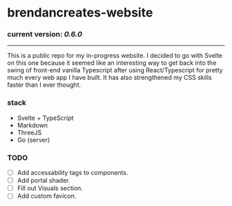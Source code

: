 # brendancreates-website

### current version: **_0.6.0_**

---

This is a public repo for my in-progress website.
I decided to go with Svelte on this one because it seemed like an interesting way to get back into the swing of front-end vanilla Typescript
after using React/Typescript for pretty much every web app I have built.
It has also strengthened my CSS skills faster than I ever thought.

### stack

- Svelte + TypeScript
- Markdown
- ThreeJS
- Go (server)

### TODO

- [ ] Add accessability tags to components.
- [ ] Add portal shader.
- [ ] Fill out Visuals section.
- [ ] Add custom favicon.
